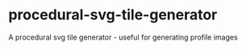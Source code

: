 # procedural-svg-tile-generator
A procedural svg tile generator - useful for generating profile images

